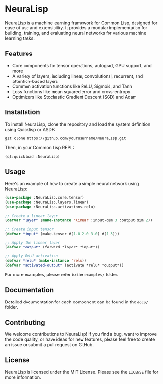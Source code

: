 # NeuraLisp

NeuraLisp is a machine learning framework for Common Lisp, designed for ease of use and extensibility. It provides a modular implementation for building, training, and evaluating neural networks for various machine learning tasks.

## Features

- Core components for tensor operations, autograd, GPU support, and more
- A variety of layers, including linear, convolutional, recurrent, and attention-based layers
- Common activation functions like ReLU, Sigmoid, and Tanh
- Loss functions like mean squared error and cross-entropy
- Optimizers like Stochastic Gradient Descent (SGD) and Adam

## Installation

To install NeuraLisp, clone the repository and load the system definition using Quicklisp or ASDF:

```
git clone https://github.com/yourusername/NeuraLisp.git
```

Then, in your Common Lisp REPL:

```lisp
(ql:quickload :NeuraLisp)
```

## Usage

Here's an example of how to create a simple neural network using NeuraLisp:

```lisp
(use-package :NeuraLisp.core.tensor)
(use-package :NeuraLisp.layers.linear)
(use-package :NeuraLisp.activations.relu)

;; Create a linear layer
(defvar *layer* (make-instance 'linear :input-dim 3 :output-dim 2))

;; Create input tensor
(defvar *input* (make-tensor #(1.0 2.0 3.0) #(1 3)))

;; Apply the linear layer
(defvar *output* (forward *layer* *input*))

;; Apply ReLU activation
(defvar *relu* (make-instance 'relu))
(defvar *activated-output* (activate *relu* *output*))
```

For more examples, please refer to the `examples/` folder.

## Documentation

Detailed documentation for each component can be found in the `docs/` folder.

## Contributing

We welcome contributions to NeuraLisp! If you find a bug, want to improve the code quality, or have ideas for new features, please feel free to create an issue or submit a pull request on GitHub.

## License

NeuraLisp is licensed under the MIT License. Please see the `LICENSE` file for more information.
